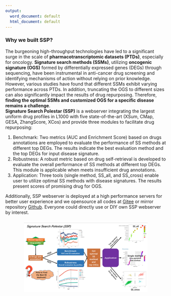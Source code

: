 ```yaml
---
output:
  word_document: default
  html_document: default
---
```

### Why we built SSP?
The burgeoning high-throughput technologies have led to a significant surge in the scale of **pharmacotranscriptomic datasets (PTDs)**, especially for oncology. **Signature search methods (SSMs)**, utilizing **oncogenic signature (OGS)** formed by differentially expressed genes (DEGs) through sequencing, have been instrumental in anti-cancer drug screening and identifying mechanisms of action without relying on prior knowledge.  
However, various studies have found that different SSMs exhibit varying performance across PTDs. In addition, truncating the OGS to different sizes can also significantly impact the results of drug repurposing. Therefore, **finding the optimal SSMs and customized OGS for a specific disease remains a challenge**.  
**Signature Search Polestar (SSP)** is a webserver integrating the largest uniform drug profiles in L1000 with five state-of-the-art (XSum, CMap, GESA, ZhangScore, XCos) and provide three modules to facilitate drug repurposing:  
1.	Benchmark: Two metrics (AUC and Enrichment Score) based on drugs annotations are employed to evaluate the performance of SS methods at different top DEGs. The results indicate the best evaluation method and the top DEGs for input disease signature.  
2.	Robustness: A robust metric based on drug self-retrieval is developed to evaluate the overall performance of SS methods at different top DEGs. This module is applicable when meets insufficient drug annotations.  
3.	Application: Three tools (single method, SS_all, and SS_cross) enable user to utilize optimal SS methods with disease signatures. The results present scores of promising drug for OGS.  

Additionally, SSP webserver is deployed at a high performance servers for better user experience and we opensource all codes at [Gitee](https://gitee.com/auptz/benchmark-ss) or mirror repository [Github](https://gitee.com/auptz/benchmark-ss). Everyone could directly use or DIY own SSP webserver by interest.

<div style="padding: 10px; text-align: center;">
<img src="imginfo0.PNG" width = "80%" height = "80%" />
</div>


